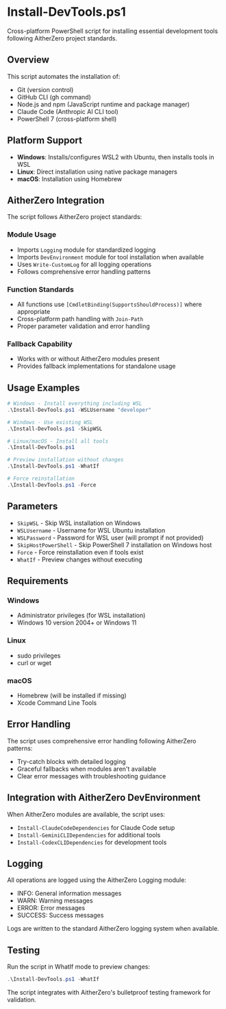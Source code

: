 # Install-DevTools.ps1

Cross-platform PowerShell script for installing essential development tools following AitherZero project standards.

## Overview

This script automates the installation of:
- Git (version control)
- GitHub CLI (gh command)
- Node.js and npm (JavaScript runtime and package manager)
- Claude Code (Anthropic AI CLI tool)
- PowerShell 7 (cross-platform shell)

## Platform Support

- **Windows**: Installs/configures WSL2 with Ubuntu, then installs tools in WSL
- **Linux**: Direct installation using native package managers
- **macOS**: Installation using Homebrew

## AitherZero Integration

The script follows AitherZero project standards:

### Module Usage
- Imports `Logging` module for standardized logging
- Imports `DevEnvironment` module for tool installation when available
- Uses `Write-CustomLog` for all logging operations
- Follows comprehensive error handling patterns

### Function Standards
- All functions use `[CmdletBinding(SupportsShouldProcess)]` where appropriate
- Cross-platform path handling with `Join-Path`
- Proper parameter validation and error handling

### Fallback Capability
- Works with or without AitherZero modules present
- Provides fallback implementations for standalone usage

## Usage Examples

```powershell
# Windows - Install everything including WSL
.\Install-DevTools.ps1 -WSLUsername "developer"

# Windows - Use existing WSL
.\Install-DevTools.ps1 -SkipWSL

# Linux/macOS - Install all tools
.\Install-DevTools.ps1

# Preview installation without changes
.\Install-DevTools.ps1 -WhatIf

# Force reinstallation
.\Install-DevTools.ps1 -Force
```

## Parameters

- `SkipWSL` - Skip WSL installation on Windows
- `WSLUsername` - Username for WSL Ubuntu installation
- `WSLPassword` - Password for WSL user (will prompt if not provided)
- `SkipHostPowerShell` - Skip PowerShell 7 installation on Windows host
- `Force` - Force reinstallation even if tools exist
- `WhatIf` - Preview changes without executing

## Requirements

### Windows
- Administrator privileges (for WSL installation)
- Windows 10 version 2004+ or Windows 11

### Linux
- sudo privileges
- curl or wget

### macOS
- Homebrew (will be installed if missing)
- Xcode Command Line Tools

## Error Handling

The script uses comprehensive error handling following AitherZero patterns:
- Try-catch blocks with detailed logging
- Graceful fallbacks when modules aren't available
- Clear error messages with troubleshooting guidance

## Integration with AitherZero DevEnvironment

When AitherZero modules are available, the script uses:
- `Install-ClaudeCodeDependencies` for Claude Code setup
- `Install-GeminiCLIDependencies` for additional tools
- `Install-CodexCLIDependencies` for development tools

## Logging

All operations are logged using the AitherZero Logging module:
- INFO: General information messages
- WARN: Warning messages
- ERROR: Error messages
- SUCCESS: Success messages

Logs are written to the standard AitherZero logging system when available.

## Testing

Run the script in WhatIf mode to preview changes:
```powershell
.\Install-DevTools.ps1 -WhatIf
```

The script integrates with AitherZero's bulletproof testing framework for validation.
